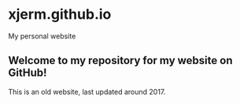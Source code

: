 # xjerm.github.io
My personal website

## Welcome to my repository for my website on GitHub!

This is an old website, last updated around 2017.
